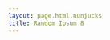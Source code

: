 ```yaml
---
layout: page.html.nunjucks
title: Random Ipsum 8
---
```


<lorem-ipsum type="paragraphs" count="10"></lorem-ipsum>